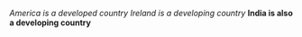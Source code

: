 *America is a developed country*
_Ireland is a developing country_
**India is also a developing country**
